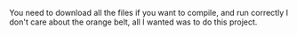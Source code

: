 You need to download all the files if you want to compile, and run correctly
I don't care about the orange belt, all I wanted was to do this project.
